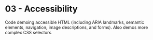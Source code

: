 # 03 - Accessibility

Code demoing accessible HTML (including ARIA landmarks, semantic elements, navigation, image descriptions, and forms). Also demos more complex CSS selectors.